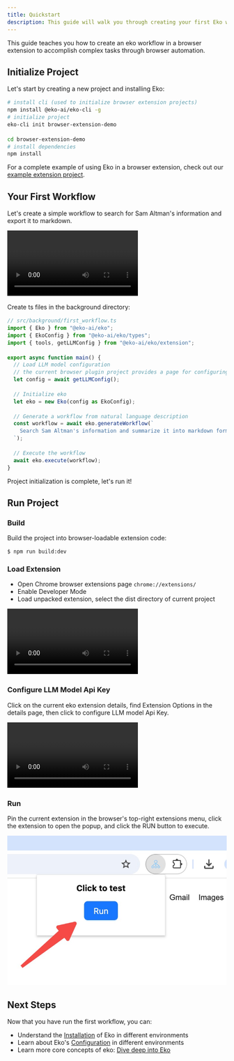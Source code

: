 ```yaml
---
title: Quickstart
description: This guide will walk you through creating your first Eko workflow in a browser extension environment.
---
```


This guide teaches you how to create an eko workflow in a browser extension to accomplish complex tasks through browser automation.

## Initialize Project

Let's start by creating a new project and installing Eko:

```bash
# install cli (used to initialize browser extension projects)
npm install @eko-ai/eko-cli -g
# initialize project
eko-cli init browser-extension-demo

cd browser-extension-demo
# install dependencies
npm install
```

For a complete example of using Eko in a browser extension, check out our [example extension project](https://github.com/FellouAI/eko-browser-extension).

## Your First Workflow

Let's create a simple workflow to search for Sam Altman's information and export it to markdown.

<video controls>
  <source src="/docs/run_workflow.mov" />
</video>


Create ts files in the background directory:

```typescript
// src/background/first_workflow.ts
import { Eko } from "@eko-ai/eko";
import { EkoConfig } from "@eko-ai/eko/types";
import { tools, getLLMConfig } from "@eko-ai/eko/extension";

export async function main() {
  // Load LLM model configuration 
  // the current browser plugin project provides a page for configuring LLM parameters
  let config = await getLLMConfig();

  // Initialize eko
  let eko = new Eko(config as EkoConfig);

  // Generate a workflow from natural language description
  const workflow = await eko.generateWorkflow(`
    Search Sam Altman's information and summarize it into markdown format for export
  `);

  // Execute the workflow
  await eko.execute(workflow);
}
```

Project initialization is complete, let's run it!

## Run Project

### Build

Build the project into browser-loadable extension code:

```
$ npm run build:dev
```

### Load Extension

- Open Chrome browser extensions page `chrome://extensions/`
- Enable Developer Mode
- Load unpacked extension, select the dist directory of current project

<video controls>
  <source src="/docs/load_extension.mov" />
</video>

### Configure LLM Model Api Key

Click on the current eko extension details, find Extension Options in the details page, then click to configure LLM model Api Key.

<video controls>
  <source src="/docs/config_llm.mov" />
</video>

### Run

Pin the current extension in the browser's top-right extensions menu, click the extension to open the popup, and click the RUN button to execute.

![RUN](../assets/run_extension.png)

## Next Steps

Now that you have run the first workflow, you can:

- Understand the [Installation](/docs/getting-started/installation) of Eko in different environments
- Learn about Eko's [Configuration](/docs/getting-started/configuration) in different environments
- Learn more core concepts of eko: [Dive deep into Eko](/docs/getting-started/dive-deep)
